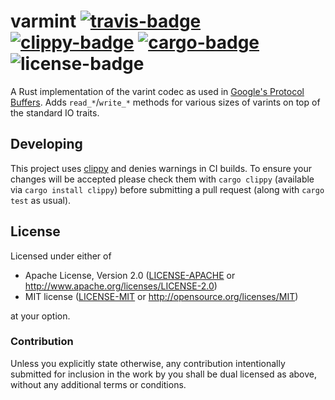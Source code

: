 # varmint [![travis-badge][]][travis] [![clippy-badge][]][clippy-log] [![cargo-badge][]][cargo] ![license-badge][]

A Rust implementation of the varint codec as used in [Google's Protocol
Buffers][protobuf]. Adds `read_*`/`write_*` methods for various sizes of varints
on top of the standard IO traits.

## Developing

This project uses [clippy][] and denies warnings in CI builds. To ensure your
changes will be accepted please check them with `cargo clippy` (available via
`cargo install clippy`) before submitting a pull request (along with `cargo
test` as usual).

## License

Licensed under either of

 * Apache License, Version 2.0 ([LICENSE-APACHE](LICENSE-APACHE) or http://www.apache.org/licenses/LICENSE-2.0)
 * MIT license ([LICENSE-MIT](LICENSE-MIT) or http://opensource.org/licenses/MIT)

at your option.

### Contribution

Unless you explicitly state otherwise, any contribution intentionally submitted
for inclusion in the work by you shall be dual licensed as above, without any
additional terms or conditions.

[travis-badge]: https://img.shields.io/travis/Nemo157/varmint-rs/master.svg?style=flat-square
[travis]: https://travis-ci.org/Nemo157/varmint-rs
[clippy-badge]: https://clippy.bashy.io/github/Nemo157/varmint-rs/master/emojibadge.svg?style=flat-square
[clippy-log]: https://clippy.bashy.io/github/Nemo157/varmint-rs/master/log
[cargo-badge]: https://img.shields.io/crates/v/varmint.svg?style=flat-square
[cargo]: https://crates.io/crates/varmint
[license-badge]: https://img.shields.io/badge/license-MIT/Apache--2.0-lightgray.svg?style=flat-square

[protobuf]: https://developers.google.com/protocol-buffers/docs/encoding#varints
[clippy]: https://github.com/Manishearth/rust-clippy
